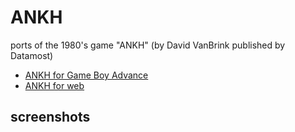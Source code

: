 # ANKH

ports of the 1980's game "ANKH" (by David VanBrink published by Datamost)

 * [ANKH for Game Boy Advance](GameBoyAdvance)
 * [ANKH for web](Web)

## screenshots



